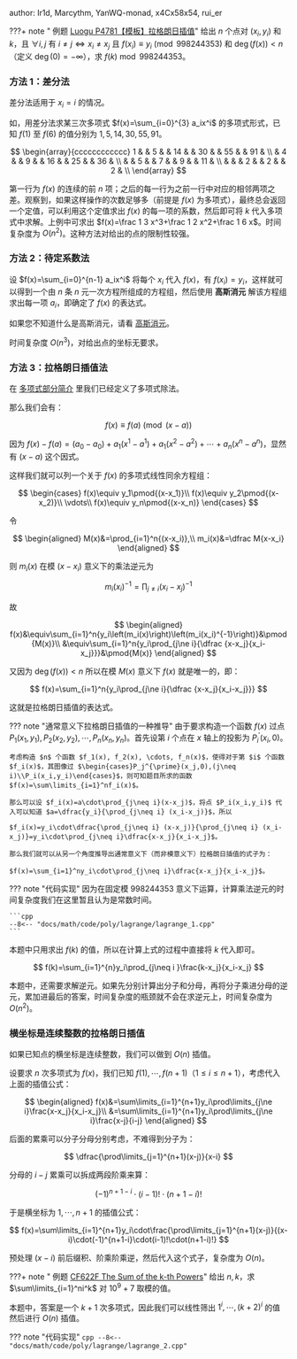 author: Ir1d, Marcythm, YanWQ-monad, x4Cx58x54, rui\_er

???+ note " 例题 [Luogu P4781【模板】拉格朗日插值](https://www.luogu.com.cn/problem/P4781)"
    给出 $n$ 个点对 $(x_i,y_i)$ 和 $k$，且 $\forall i,j$ 有 $i\neq j \iff x_i\neq x_j$ 且 $f(x_i)\equiv y_i\pmod{998244353}$ 和 $\deg(f(x))<n$（定义 $\deg(0)=-\infty$），求 $f(k)\bmod{998244353}$。

### 方法 1：差分法

差分法适用于 $x_i=i$ 的情况。

如，用差分法求某三次多项式 $f(x)=\sum_{i=0}^{3} a_ix^i$ 的多项式形式，已知 $f(1)$ 至 $f(6)$ 的值分别为 $1, 5, 14, 30, 55, 91$。

$$
\begin{array}{cccccccccccc}
1 &    &  5 &    & 14 &    & 30 &    & 55 &    & 91 & \\
  &  4 &    &  9 &    & 16 &    & 25  &    & 36 & \\
  &    &  5 &    &  7 &    &  9 &    &  11 & \\
  &    &    &  2 &    &  2 &    &  2 & \\
\end{array}
$$

第一行为 $f(x)$ 的连续的前 $n$ 项；之后的每一行为之前一行中对应的相邻两项之差。观察到，如果这样操作的次数足够多（前提是 $f(x)$ 为多项式），最终总会返回一个定值，可以利用这个定值求出 $f(x)$ 的每一项的系数，然后即可将 $k$ 代入多项式中求解。上例中可求出 $f(x)=\frac 1 3 x^3+\frac 1 2 x^2+\frac 1 6 x$。时间复杂度为 $O(n^2)$。这种方法对给出的点的限制性较强。

### 方法 2：待定系数法

设 $f(x)=\sum_{i=0}^{n-1} a_ix^i$ 将每个 $x_i$ 代入 $f(x)$，有 $f(x_i)=y_i$，这样就可以得到一个由 $n$ 条 $n$ 元一次方程所组成的方程组，然后使用 **高斯消元** 解该方程组求出每一项 $a_i$，即确定了 $f(x)$ 的表达式。

如果您不知道什么是高斯消元，请看 [高斯消元](../linear-algebra/gauss.md)。

时间复杂度 $O(n^3)$，对给出点的坐标无要求。

### 方法 3：拉格朗日插值法

在 [多项式部分简介](./intro.md) 里我们已经定义了多项式除法。

那么我们会有：

$$
f(x)\equiv f(a)\pmod{(x-a)}
$$

因为 $f(x)-f(a)=(a_0-a_0)+a_1(x^1-a^1)+a_1(x^2-a^2)+\cdots +a_n(x^n-a^n)$，显然有 $(x-a)$ 这个因式。

这样我们就可以列一个关于 $f(x)$ 的多项式线性同余方程组：

$$
\begin{cases}
f(x)\equiv y_1\pmod{(x-x_1)}\\
f(x)\equiv y_2\pmod{(x-x_2)}\\
\vdots\\
f(x)\equiv y_n\pmod{(x-x_n)}
\end{cases}
$$

令

$$
\begin{aligned}
M(x)&=\prod_{i=1}^n{(x-x_i)},\\
m_i(x)&=\dfrac M{x-x_i}
\end{aligned}
$$

则 $m_i(x)$ 在模 $(x-x_i)$ 意义下的乘法逆元为

$$
m_i(x_i)^{-1}=\prod_{j\ne i}{(x_i-x_j)^{-1}}
$$

故

$$
\begin{aligned}
f(x)&\equiv\sum_{i=1}^n{y_i\left(m_i(x)\right)\left(m_i(x_i)^{-1}\right)}&\pmod{M(x)}\\
&\equiv\sum_{i=1}^n{y_i\prod_{j\ne i}{\dfrac {x-x_j}{x_i-x_j}}}&\pmod{M(x)}
\end{aligned}
$$

又因为 $\deg\left(f(x)\right)<n$ 所以在模 $M(x)$ 意义下 $f(x)$ 就是唯一的，即：

$$
f(x)=\sum_{i=1}^n{y_i\prod_{j\ne i}{\dfrac {x-x_j}{x_i-x_j}}}
$$

这就是拉格朗日插值的表达式。

??? note "通常意义下拉格朗日插值的一种推导"
    由于要求构造一个函数 $f(x)$ 过点 $P_1(x_1, y_1), P_2(x_2,y_2),\cdots,P_n(x_n,y_n)$。首先设第 $i$ 个点在 $x$ 轴上的投影为 $P_i^{\prime}(x_i,0)$。
    
    考虑构造 $n$ 个函数 $f_1(x), f_2(x), \cdots, f_n(x)$，使得对于第 $i$ 个函数 $f_i(x)$，其图像过 $\begin{cases}P_j^{\prime}(x_j,0),(j\neq i)\\P_i(x_i,y_i)\end{cases}$，则可知题目所求的函数 $f(x)=\sum\limits_{i=1}^nf_i(x)$。
    
    那么可以设 $f_i(x)=a\cdot\prod_{j\neq i}(x-x_j)$，将点 $P_i(x_i,y_i)$ 代入可以知道 $a=\dfrac{y_i}{\prod_{j\neq i} (x_i-x_j)}$，所以
    
    $f_i(x)=y_i\cdot\dfrac{\prod_{j\neq i} (x-x_j)}{\prod_{j\neq i} (x_i-x_j)}=y_i\cdot\prod_{j\neq i}\dfrac{x-x_j}{x_i-x_j}$。
    
    那么我们就可以从另一个角度推导出通常意义下（而非模意义下）拉格朗日插值的式子为：
    
    $f(x)=\sum_{i=1}^ny_i\cdot\prod_{j\neq i}\dfrac{x-x_j}{x_i-x_j}$。

??? note "代码实现"
    因为在固定模 $998244353$ 意义下运算，计算乘法逆元的时间复杂度我们在这里暂且认为是常数时间。

    ```cpp
    --8<-- "docs/math/code/poly/lagrange/lagrange_1.cpp"
    ```

本题中只用求出 $f(k)$ 的值，所以在计算上式的过程中直接将 $k$ 代入即可。

$$
f(k)=\sum_{i=1}^{n}y_i\prod_{j\neq i }\frac{k-x_j}{x_i-x_j}
$$

本题中，还需要求解逆元。如果先分别计算出分子和分母，再将分子乘进分母的逆元，累加进最后的答案，时间复杂度的瓶颈就不会在求逆元上，时间复杂度为 $O(n^2)$。

### 横坐标是连续整数的拉格朗日插值

如果已知点的横坐标是连续整数，我们可以做到 $O(n)$ 插值。

设要求 $n$ 次多项式为 $f(x)$，我们已知 $f(1),\cdots,f(n+1)$（$1\le i\le n+1$），考虑代入上面的插值公式：

$$
\begin{aligned}
f(x)&=\sum\limits_{i=1}^{n+1}y_i\prod\limits_{j\ne i}\frac{x-x_j}{x_i-x_j}\\
&=\sum\limits_{i=1}^{n+1}y_i\prod\limits_{j\ne i}\frac{x-j}{i-j}
\end{aligned}
$$

后面的累乘可以分子分母分别考虑，不难得到分子为：

$$
\dfrac{\prod\limits_{j=1}^{n+1}(x-j)}{x-i}
$$

分母的 $i-j$ 累乘可以拆成两段阶乘来算：

$$
(-1)^{n+1-i}\cdot(i-1)!\cdot(n+1-i)!
$$

于是横坐标为 $1,\cdots,n+1$ 的插值公式：

$$
f(x)=\sum\limits_{i=1}^{n+1}y_i\cdot\frac{\prod\limits_{j=1}^{n+1}(x-j)}{(x-i)\cdot(-1)^{n+1-i}\cdot(i-1)!\cdot(n+1-i)!}
$$

预处理 $(x-i)$ 前后缀积、阶乘阶乘逆，然后代入这个式子，复杂度为 $O(n)$。

???+ note " 例题 [CF622F The Sum of the k-th Powers](https://codeforces.com/contest/622/problem/F)"
    给出 $n,k$，求 $\sum\limits_{i=1}^ni^k$ 对 $10^9+7$ 取模的值。

本题中，答案是一个 $k+1$ 次多项式，因此我们可以线性筛出 $1^i,\cdots,(k+2)^i$ 的值然后进行 $O(n)$ 插值。

??? note "代码实现"
    ```cpp
    --8<-- "docs/math/code/poly/lagrange/lagrange_2.cpp"
    ```
